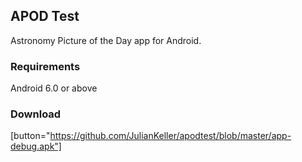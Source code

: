 ## APOD Test

Astronomy Picture of the Day app for Android.

### Requirements
Android 6.0 or above

### Download
[button="https://github.com/JulianKeller/apodtest/blob/master/app-debug.apk"]
